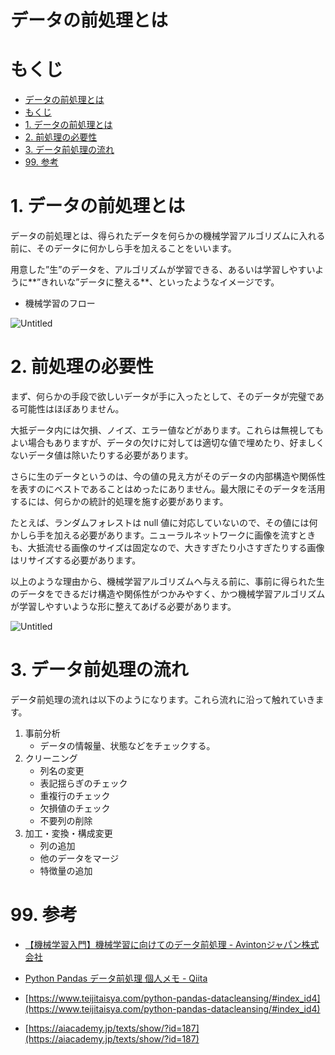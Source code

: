 # データの前処理とは

# もくじ
- [データの前処理とは](#データの前処理とは)
- [もくじ](#もくじ)
- [1. データの前処理とは](#1-データの前処理とは)
- [2. 前処理の必要性](#2-前処理の必要性)
- [3. データ前処理の流れ](#3-データ前処理の流れ)
- [99. 参考](#99-参考)

# 1. データの前処理とは

データの前処理とは、得られたデータを何らかの機械学習アルゴリズムに入れる前に、そのデータに何かしら手を加えることをいいます。

用意した”生”のデータを、アルゴリズムが学習できる、あるいは学習しやすいように**”きれいな”データに整える**、といったようなイメージです。

- 機械学習のフロー

![Untitled](img/0_データの前処理とは/data_cleaning_image.png)

# 2. 前処理の必要性

まず、何らかの手段で欲しいデータが手に入ったとして、そのデータが完璧である可能性はほぼありません。

大抵データ内には欠損、ノイズ、エラー値などがあります。これらは無視してもよい場合もありますが、データの欠けに対しては適切な値で埋めたり、好ましくないデータ値は除いたりする必要があります。

さらに生のデータというのは、今の値の見え方がそのデータの内部構造や関係性を表すのにベストであることはめったにありません。最大限にそのデータを活用するには、何らかの統計的処理を施す必要があります。

たとえば、ランダムフォレストは null 値に対応していないので、その値には何かしら手を加える必要があります。ニューラルネットワークに画像を流すときも、大抵流せる画像のサイズは固定なので、大きすぎたり小さすぎたりする画像はリサイズする必要があります。

以上のような理由から、機械学習アルゴリズムへ与える前に、事前に得られた生のデータをできるだけ構造や関係性がつかみやすく、かつ機械学習アルゴリズムが学習しやすいような形に整えてあげる必要があります。

![Untitled](img/0_データの前処理とは/data_cleaning_flow.png)

# 3. データ前処理の流れ

データ前処理の流れは以下のようになります。これら流れに沿って触れていきます。

1. 事前分析
    - データの情報量、状態などをチェックする。
2. クリーニング
    - 列名の変更
    - 表記揺らぎのチェック
    - 重複行のチェック
    - 欠損値のチェック
    - 不要列の削除
3. 加工・変換・構成変更
    - 列の追加
    - 他のデータをマージ
    - 特徴量の追加

# 99. 参考

- [【機械学習入門】機械学習に向けてのデータ前処理 - Avintonジャパン株式会社](https://avinton.com/blog/2018/01/data-processing/)

- [Python Pandas データ前処理 個人メモ - Qiita](https://qiita.com/jooji/items/89fc03018e31f3e89519)

- [https://www.teijitaisya.com/python-pandas-datacleansing/#index_id4](https://www.teijitaisya.com/python-pandas-datacleansing/#index_id4)

- [https://aiacademy.jp/texts/show/?id=187](https://aiacademy.jp/texts/show/?id=187)
